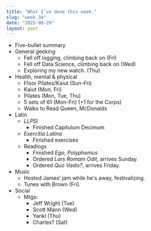 ```yaml
---
title: "What I've done this week."
slug: "week_34"
date: "2025-08-29"
layout: post
---
```


* Five-bullet summary
* General geeking
    - Fell off logging, climbing back on (Fri)
    - Fell off Data Science, climbing back on (Wed)
    - Exploring my new watch. (Thu)
* Health, mental & physical
    - Floor Pilates/Kaiut (Sun-Fri)
    - Kaiut (Mon, Fri)
    - Pilates (Mon, Tue, Thu)
    - 5 sets of 61 (Mon-Fri) (+1 for the Corps)
    - Walks to Read Queen, McDonalds
* Latin
    - *LLPSI*
        - Finished Capitulum Decimum
    - *Exercitia Latina*
        - Finished exercises
    - Readings
        - Finished *Ego, Polyphemus*
        - Ordered *Lars Romam Odit*, arrives Sunday.
        - Ordered *Quo Vadis?*, arrives Friday.
* Music
    - Hosted James' jam while he's away, festivalizing.
    - Tunes with Brown (Fri).
* Social
    - Mtgs:
        - Jeff Wright (Tue)
        - Scott Mann (Wed)
        - Yankl (Thu)
        - Charles? (Sat)
